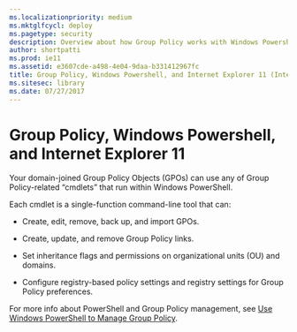 ```yaml
---
ms.localizationpriority: medium
ms.mktglfcycl: deploy
ms.pagetype: security
description: Overview about how Group Policy works with Windows Powershell and Internet Explorer 11
author: shortpatti
ms.prod: ie11
ms.assetid: e3607cde-a498-4e04-9daa-b331412967fc
title: Group Policy, Windows Powershell, and Internet Explorer 11 (Internet Explorer 11 for IT Pros)
ms.sitesec: library
ms.date: 07/27/2017
---
```



# Group Policy, Windows Powershell, and Internet Explorer 11
Your domain-joined Group Policy Objects (GPOs) can use any of Group Policy-related “cmdlets” that run within Windows PowerShell.

Each cmdlet is a single-function command-line tool that can:

-   Create, edit, remove, back up, and import GPOs.

-   Create, update, and remove Group Policy links.

-   Set inheritance flags and permissions on organizational units (OU) and domains.

-   Configure registry-based policy settings and registry settings for Group Policy preferences.

For more info about PowerShell and Group Policy management, see [Use Windows PowerShell to Manage Group Policy](https://go.microsoft.com/fwlink/p/?LinkId=276828).

 

 



